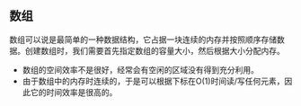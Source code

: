 ## 数组
数组可以说是最简单的一种数据结构，它占据一块连续的内存并按照顺序存储数据。创建数组时，我们需要首先指定数组的容量大小，然后根据大小分配内存。
* 数组的空间效率不是很好，经常会有空闲的区域没有得到充分利用。
* 由于数组中的内存时连续的，于是可以根据下标在O(1)时间读/写任何元素，因此它的时间效率是很高的。
